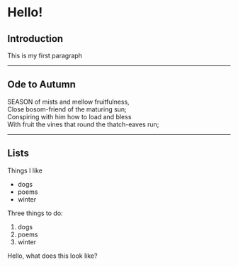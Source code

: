 <h1> Hello! </h1>
<h2> Introduction </h2>
<p>This is my first paragraph </p>
<hr>
<h2>Ode to Autumn</h2>
<p>
 SEASON of mists and mellow fruitfulness,<br>
 Close bosom-friend of the maturing sun;<br>
 Conspiring with him how to load and bless<br>
 With fruit the vines that round the thatch-eaves run;
</p>
<hr>
<h2>Lists</h2>
<p> Things I like </p> 
 <ul>
 <li>dogs</li>
 <li>poems</li>
 <li>winter</li>
 </ul>
 
 <p> Three things to do: </p>
 
 <ol>
 <li>dogs</li>
 <li>poems</li>
 <li>winter</li>
 </ol>
 
 <p>Hello, what does this look like?</p>
